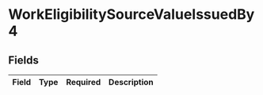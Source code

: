 # WorkEligibilitySourceValueIssuedBy4


## Fields

| Field       | Type        | Required    | Description |
| ----------- | ----------- | ----------- | ----------- |